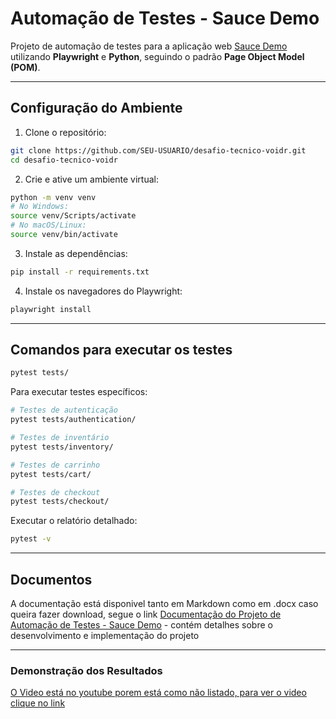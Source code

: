 # Automação de Testes - Sauce Demo

Projeto de automação de testes para a aplicação web [Sauce Demo](https://www.saucedemo.com/) utilizando **Playwright** e **Python**, seguindo o padrão **Page Object Model (POM)**.

---

##  Configuração do Ambiente

1. Clone o repositório:

```bash
git clone https://github.com/SEU-USUARIO/desafio-tecnico-voidr.git
cd desafio-tecnico-voidr
```

2. Crie e ative um ambiente virtual:
```bash
python -m venv venv
# No Windows:
source venv/Scripts/activate
# No macOS/Linux:
source venv/bin/activate
```

3. Instale as dependências:
```bash
pip install -r requirements.txt
```

4. Instale os navegadores do Playwright:
```bash
playwright install
```

---

## Comandos para executar os testes
```bash
pytest tests/
```
Para executar testes específicos:
```bash
# Testes de autenticação
pytest tests/authentication/

# Testes de inventário
pytest tests/inventory/

# Testes de carrinho
pytest tests/cart/

# Testes de checkout
pytest tests/checkout/
```
Executar o relatório detalhado:
```bash
pytest -v
```
---

## Documentos
A documentação está disponivel tanto em Markdown como em .docx caso queira fazer download, segue o link [Documentação do Projeto de Automação de Testes - Sauce Demo](/docs/documentacao.md) - contém detalhes sobre o desenvolvimento e implementação do projeto

---
### Demonstração dos Resultados

[O Video está no youtube porem está como não listado, para ver o video clique no link](https://www.youtube.com/watch?v=93YxwHye3Ps)




